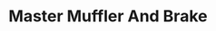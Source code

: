 ---
title: "Master Muffler And Brake"
url: /clearfield/master-muffler-and-brake/
shop: car repair
---